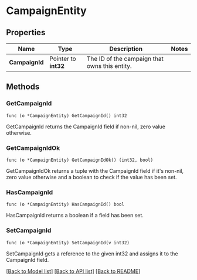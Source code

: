 # CampaignEntity

## Properties

Name | Type | Description | Notes
------------ | ------------- | ------------- | -------------
**CampaignId** | Pointer to **int32** | The ID of the campaign that owns this entity. | 

## Methods

### GetCampaignId

`func (o *CampaignEntity) GetCampaignId() int32`

GetCampaignId returns the CampaignId field if non-nil, zero value otherwise.

### GetCampaignIdOk

`func (o *CampaignEntity) GetCampaignIdOk() (int32, bool)`

GetCampaignIdOk returns a tuple with the CampaignId field if it's non-nil, zero value otherwise
and a boolean to check if the value has been set.

### HasCampaignId

`func (o *CampaignEntity) HasCampaignId() bool`

HasCampaignId returns a boolean if a field has been set.

### SetCampaignId

`func (o *CampaignEntity) SetCampaignId(v int32)`

SetCampaignId gets a reference to the given int32 and assigns it to the CampaignId field.


[[Back to Model list]](../README.md#documentation-for-models) [[Back to API list]](../README.md#documentation-for-api-endpoints) [[Back to README]](../README.md)


